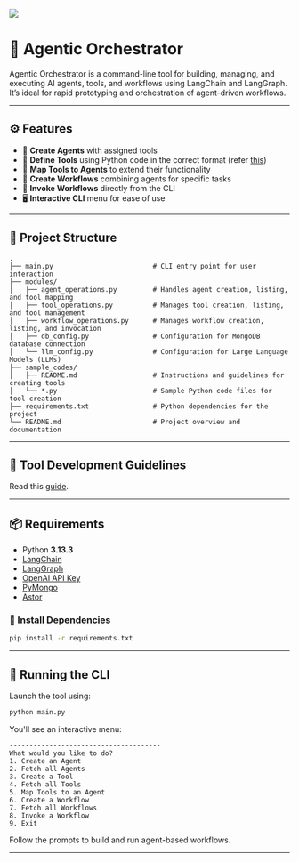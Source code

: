 ![](https://res.cloudinary.com/dhzmockpa/image/upload/v1747072197/Agentic_Orchestrator_f0ezqh.png)

# 🧠 Agentic Orchestrator

Agentic Orchestrator is a command-line tool for building, managing, and executing AI agents, tools, and workflows using LangChain and LangGraph. It’s ideal for rapid prototyping and orchestration of agent-driven workflows.

---

## ⚙️ Features

- 🧰 **Create Agents** with assigned tools
- 🔧 **Define Tools** using Python code in the correct format (refer [this](https://github.com/pratham-jaiswal/agentic-orchestrator/blob/main/sample_codes/README.md))
- 🔗 **Map Tools to Agents** to extend their functionality
- 🧬 **Create Workflows** combining agents for specific tasks
- 🚀 **Invoke Workflows** directly from the CLI
- 🖥️ **Interactive CLI** menu for ease of use

---

## 📂 Project Structure

```
.
├── main.py                         # CLI entry point for user interaction
├── modules/
│   ├── agent_operations.py         # Handles agent creation, listing, and tool mapping
│   ├── tool_operations.py          # Manages tool creation, listing, and tool management
│   ├── workflow_operations.py      # Manages workflow creation, listing, and invocation
│   ├── db_config.py                # Configuration for MongoDB database connection
│   └── llm_config.py               # Configuration for Large Language Models (LLMs)
├── sample_codes/
│   ├── README.md                   # Instructions and guidelines for creating tools
│   └── *.py                        # Sample Python code files for tool creation
├── requirements.txt                # Python dependencies for the project
└── README.md                       # Project overview and documentation
```

---

## 🧩 Tool Development Guidelines

Read this [guide](https://github.com/pratham-jaiswal/agentic-orchestrator/blob/main/sample_codes/README.md).

---

## 📦 Requirements

- Python **3.13.3**
- [LangChain](https://www.langchain.com/)
- [LangGraph](https://www.langchain.com/langgraph)
- [OpenAI API Key](https://platform.openai.com/api-keys)
- [PyMongo](https://github.com/mongodb/mongo-python-driver)
- [Astor](https://github.com/berkerpeksag/astor)


### 🔧 Install Dependencies

```bash
pip install -r requirements.txt
```

---

## 🧪 Running the CLI

Launch the tool using:

```bash
python main.py
```

You'll see an interactive menu:

```
--------------------------------------
What would you like to do?
1. Create an Agent
2. Fetch all Agents
3. Create a Tool
4. Fetch all Tools
5. Map Tools to an Agent
6. Create a Workflow
7. Fetch all Workflows
8. Invoke a Workflow
9. Exit
```

Follow the prompts to build and run agent-based workflows.

---
